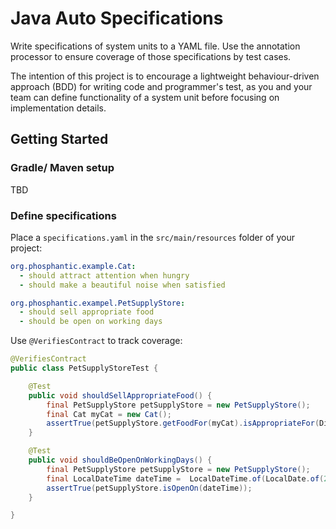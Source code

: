 # Java Auto Specifications

Write specifications of system units to a YAML file. Use the annotation processor to ensure coverage of those specifications by test cases.

The intention of this project is to encourage a lightweight behaviour-driven approach (BDD) for writing code and programmer's test, as you and your team can define functionality of a system unit before focusing on implementation details.

## Getting Started

### Gradle/ Maven setup
TBD

### Define specifications
Place a `specifications.yaml` in the `src/main/resources` folder of your project:
```yaml
org.phosphantic.example.Cat:
  - should attract attention when hungry
  - should make a beautiful noise when satisfied

org.phosphantic.exampel.PetSupplyStore:
  - should sell appropriate food
  - should be open on working days
```

Use `@VerifiesContract` to track coverage:

```java
@VerifiesContract
public class PetSupplyStoreTest {

    @Test
    public void shouldSellAppropriateFood() {
        final PetSupplyStore petSupplyStore = new PetSupplyStore();
        final Cat myCat = new Cat();
        assertTrue(petSupplyStore.getFoodFor(myCat).isAppropriateFor(DietaryType.CARNIVOROUS));
    }

    @Test
    public void shouldBeOpenOnWorkingDays() {
        final PetSupplyStore petSupplyStore = new PetSupplyStore();
        final LocalDateTime dateTime =  LocalDateTime.of(LocalDate.of(2024, 9, 4), LocalTime.of(10, 0));
        assertTrue(petSupplyStore.isOpenOn(dateTime));
    }

}
```
